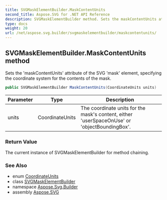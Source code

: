 ```yaml
---
title: SVGMaskElementBuilder.MaskContentUnits
second_title: Aspose.SVG for .NET API Reference
description: SVGMaskElementBuilder method. Sets the maskContentUnits attribute of the SVG mask element specifying the coordinate system for the contents of the mask
type: docs
weight: 20
url: /net/aspose.svg.builder/svgmaskelementbuilder/maskcontentunits/
---
```

## SVGMaskElementBuilder.MaskContentUnits method

Sets the 'maskContentUnits' attribute of the SVG 'mask' element, specifying the coordinate system for the contents of the mask.

```csharp
public SVGMaskElementBuilder MaskContentUnits(CoordinateUnits units)
```

| Parameter | Type | Description |
| --- | --- | --- |
| units | CoordinateUnits | The coordinate units for the mask's content, either 'userSpaceOnUse' or 'objectBoundingBox'. |

### Return Value

The current instance of SVGMaskElementBuilder for method chaining.

### See Also

* enum [CoordinateUnits](../../coordinateunits/)
* class [SVGMaskElementBuilder](../)
* namespace [Aspose.Svg.Builder](../../../aspose.svg.builder/)
* assembly [Aspose.SVG](../../../)
